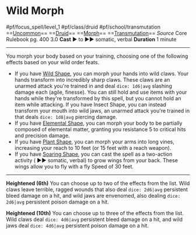 # Wild Morph
#pf/focus_spell/level_1 #pf/class/druid #pf/school/transmutation 
==[Uncommon](../../../Traits/Uncommon.md)== ==[Druid](../../../Traits/Druid.md)== ==[Morph](../../../Traits/Morph.md)== ==[Transmutation](../../../Traits/Transmutation.md)==
*Source* Core Rulebook pg. 400 3.0
**Cast** ► to ►► somatic, verbal
**Duration** 1 minute

---
You morph your body based on your training, choosing one of the following effects based on your wild order feats.
- If you have [Wild Shape](Wild%20Shape.md), you can morph your hands into wild claws. Your hands transform into incredibly sharp claws. These claws are an unarmed attack you're trained in and deal `dice: 1d6|avg` slashing damage each (agile, finesse). You can still hold and use items with your hands while they're transformed by this spell, but you cannot hold an item while attacking. If you have Insect Shape, you can instead transform your mouth into wild jaws, an unarmed attack you're trained in that deals `dice: 1d8|avg` piercing damage.
- If you have [Elemental Shape](Elemental%20Shape), you can morph your body to be partially composed of elemental matter, granting you resistance 5 to critical hits and precision damage.
- If you have [Plant Shape](Plant%20Shape), you can morph your arms into long vines, increasing your reach to 10 feet (or 15 feet with a reach weapon).
- If you have [Soaring Shape](Soaring%20Shape), you can cast the spell as a two-action activity ( ►► somatic, verbal) to grow wings from your back. These wings allow you to fly with a fly Speed of 30 feet.

<hr>

**Heightened (6th)** You can choose up to two of the effects from the list. Wild claws leave terrible, ragged wounds that also deal `dice: 2d6|avg` persistent bleed damage on a hit, and wild jaws are envenomed, also dealing `dice: 2d6|avg` persistent poison damage on a hit.

**Heightened (10th)** You can choose up to three of the effects from the list. Wild claws deal `dice: 4d6|avg` persistent bleed damage on a hit, and wild jaws deal `dice: 4d6|avg` persistent poison damage on a hit.